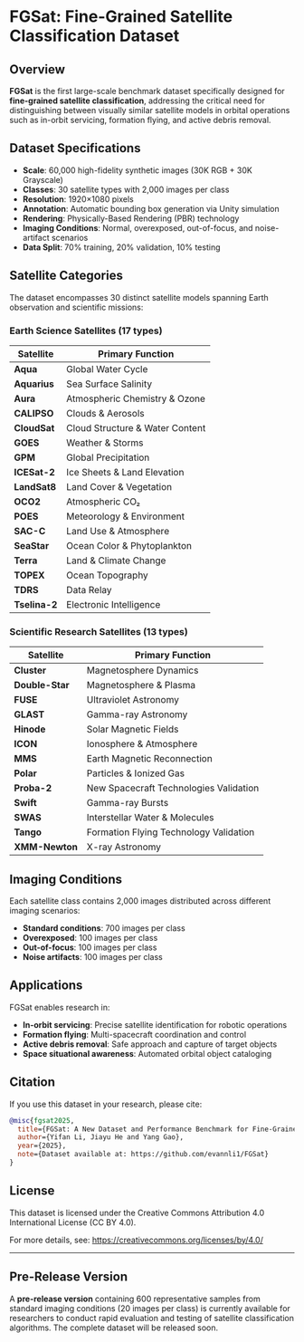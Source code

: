 # FGSat: Fine-Grained Satellite Classification Dataset

## Overview

**FGSat** is the first large-scale benchmark dataset specifically designed for **fine-grained satellite classification**, addressing the critical need for distinguishing between visually similar satellite models in orbital operations such as in-orbit servicing, formation flying, and active debris removal.

## Dataset Specifications

- **Scale**: 60,000 high-fidelity synthetic images (30K RGB + 30K Grayscale)
- **Classes**: 30 satellite types with 2,000 images per class
- **Resolution**: 1920×1080 pixels
- **Annotation**: Automatic bounding box generation via Unity simulation
- **Rendering**: Physically-Based Rendering (PBR) technology
- **Imaging Conditions**: Normal, overexposed, out-of-focus, and noise-artifact scenarios
- **Data Split**: 70% training, 20% validation, 10% testing

## Satellite Categories

The dataset encompasses 30 distinct satellite models spanning Earth observation and scientific missions:

### Earth Science Satellites (17 types)

| Satellite | Primary Function |
|-----------|------------------|
| **Aqua** | Global Water Cycle |
| **Aquarius** | Sea Surface Salinity |
| **Aura** | Atmospheric Chemistry & Ozone |
| **CALIPSO** | Clouds & Aerosols |
| **CloudSat** | Cloud Structure & Water Content |
| **GOES** | Weather & Storms |
| **GPM** | Global Precipitation |
| **ICESat-2** | Ice Sheets & Land Elevation |
| **LandSat8** | Land Cover & Vegetation |
| **OCO2** | Atmospheric CO₂ |
| **POES** | Meteorology & Environment |
| **SAC-C** | Land Use & Atmosphere |
| **SeaStar** | Ocean Color & Phytoplankton |
| **Terra** | Land & Climate Change |
| **TOPEX** | Ocean Topography |
| **TDRS** | Data Relay |
| **Tselina-2** | Electronic Intelligence |

### Scientific Research Satellites (13 types)

| Satellite | Primary Function |
|-----------|------------------|
| **Cluster** | Magnetosphere Dynamics |
| **Double-Star** | Magnetosphere & Plasma |
| **FUSE** | Ultraviolet Astronomy |
| **GLAST** | Gamma-ray Astronomy |
| **Hinode** | Solar Magnetic Fields |
| **ICON** | Ionosphere & Atmosphere |
| **MMS** | Earth Magnetic Reconnection |
| **Polar** | Particles & Ionized Gas |
| **Proba-2** | New Spacecraft Technologies Validation |
| **Swift** | Gamma-ray Bursts |
| **SWAS** | Interstellar Water & Molecules |
| **Tango** | Formation Flying Technology Validation |
| **XMM-Newton** | X-ray Astronomy |

## Imaging Conditions

Each satellite class contains 2,000 images distributed across different imaging scenarios:
- **Standard conditions**: 700 images per class
- **Overexposed**: 100 images per class
- **Out-of-focus**: 100 images per class
- **Noise artifacts**: 100 images per class

## Applications

FGSat enables research in:
- **In-orbit servicing**: Precise satellite identification for robotic operations
- **Formation flying**: Multi-spacecraft coordination and control
- **Active debris removal**: Safe approach and capture of target objects
- **Space situational awareness**: Automated orbital object cataloging

## Citation

If you use this dataset in your research, please cite:

```bibtex
@misc{fgsat2025,
  title={FGSat: A New Dataset and Performance Benchmark for Fine-Grained Satellite Classification},
  author={Yifan Li, Jiayu He and Yang Gao},
  year={2025},
  note={Dataset available at: https://github.com/evannli1/FGSat}
}
```

## License

This dataset is licensed under the Creative Commons Attribution 4.0 International License (CC BY 4.0).

For more details, see: https://creativecommons.org/licenses/by/4.0/

---

## Pre-Release Version

A **pre-release version** containing 600 representative samples from standard imaging conditions (20 images per class) is currently available for researchers to conduct rapid evaluation and testing of satellite classification algorithms. The complete dataset will be released soon.
